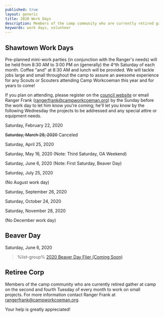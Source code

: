 ```yaml
---
published: true
layout: generic
title: 2020 Work Days
description: Members of the camp community who are currently retired gather at camp on the second and fourth Tuesday of every month to work on small projects. Your help is greatly appreciated!
keywords: work days, volunteer
---
```


## Shawtown Work Days

Pre-planned mini-work parties (in conjunction with the Ranger's needs) will be held from 8:30 AM to 3:00 PM on (generally) the 4^th Saturday of each month. Coffee "and" at 8:30 AM and lunch will be provided. We will tackle jobs large and small throughout the camp to assure an awesome experience for any Scouts or Scouters attending Camp Workcoeman this year and for years to come!

If you plan on attending, please register on the [council website](https://scoutingevent.com/066-34204) or email Ranger Frank ([rangerfrank@campworkcoeman.org](mailto:rangerfrank@campworkcoeman.org)) by the Sunday before the work day to let him know you're coming; he'll let you know by the following Wednesday the projects to be addressed and any special attire or equipment needs.

Saturday, February 22, 2020

~~Saturday, March 28, 2020~~ Canceled

Saturday, April 25, 2020

Saturday, May 16, 2020 (Note: Third Saturday, OA Weekend)

Saturday, June 6, 2020 (Note: First Saturday, Beaver Day)

Saturday, July 25, 2020

(No August work day)

Saturday, September 26, 2020

Saturday, October 24, 2020

Saturday, November 28, 2020

(No December work day)

## Beaver Day

Saturday, June 6, 2020

> %list-group%
> <a href="{{ site.url }}/pdf/2019/2019-beaver-day-flier.pdf" class="list-group-item">2020 Beaver Day Flier (Coming Soon)</a>

## Retiree Corp

Members of the camp community who are currently retired gather at camp on the
second and fourth Tuesday of every month to work on small projects. For more
information contact Ranger Frank at [rangerfrank@campworkcoeman.org](mailto:rangerfrank@campworkcoeman.org).

Your help is greatly appreciated!
